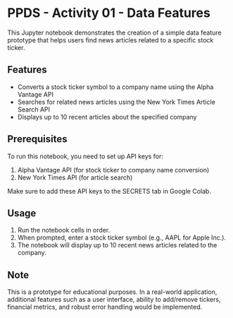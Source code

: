# PPDS - Activity 01 - Data Features
This Jupyter notebook demonstrates the creation of a simple data feature prototype that helps users find news articles related to a specific stock ticker.

## Features
* Converts a stock ticker symbol to a company name using the Alpha Vantage API
* Searches for related news articles using the New York Times Article Search API
* Displays up to 10 recent articles about the specified company

## Prerequisites
To run this notebook, you need to set up API keys for:

1. Alpha Vantage API (for stock ticker to company name conversion)
2. New York Times API (for article search)

Make sure to add these API keys to the SECRETS tab in Google Colab.

## Usage
1. Run the notebook cells in order.
2. When prompted, enter a stock ticker symbol (e.g., AAPL for Apple Inc.).
3. The notebook will display up to 10 recent news articles related to the company.

## Note
This is a prototype for educational purposes. In a real-world application, additional features such as a user interface, ability to add/remove tickers, financial metrics, and robust error handling would be implemented.
